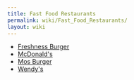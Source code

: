 ```yaml
---
title: Fast Food Restaurants
permalink: wiki/Fast_Food_Restaurants/
layout: wiki
---
```


-   [Freshness Burger](/wiki/Freshness_Burger "wikilink")
-   [McDonald's](/wiki/McDonald's "wikilink")
-   [Mos Burger](/wiki/Mos_Burger "wikilink")
-   [Wendy's](/wiki/Wendy's "wikilink")

